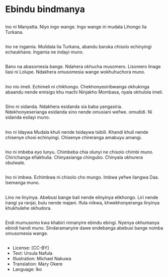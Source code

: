 # Ebindu bindmanya

##
Ino ni Manyatta. Niyo
ingo wange. Ingo
wange iri mudala
Lihongo lia Turkana.

##
Ino ne ingamia.
Mulidala lia Turkana,
abandu baruka chisolo
echinyingi echaukhane.
Ingamia ne indayi
muno.

##
Bano na abasomesia
bange.
Ndahera okhucha
musomero.
Lisomero linage liasi ni
Lolupe.
Ndakhera omusomesia
wange wokhuhuchora
muno.

##
Ino nio imeli.
Echimeli ni chikhongo.
Chekhonyesiribwanga
okhukinga abaandu
nende emisigo khu
machi
Ninjakho Mombasa,
nyala okhulola imeli.

##
Sino ni sidanda.
Ndakhera esidanda sia
baba yangasiria.
Ndekhonyeserianga
esidanda sino nende
omusiani wefwe.
omudidi.
Ni sidanda esilayi
muno.

##
Ino ni Idaywa
Mudala khuli nende
tsidaywa tsibili.
Khandi khuli nende
chisenye chosi
echinyingi.
Chisenye chireranga
amabuyu amangi.

##
Ino ni imbeba eyo
lunyu.
Chimbeba chia olunyi
ne chisolo chimbi muno.
Chirichanga efiakhulia.
Chinyasianga chingubo.
Chinyala okhurera
obulwale.

##
Ino ni imbwa. Echimbwa
ni chisolo cho mungo.
Imbwa yefwe ilangwa
Daa.
Isemanga muno.

##
Lino ne linyinya.
Abebusi bange bali
nende elinyinya
elikhongo.
Liri nende irangi ya
ranjai, bulu nende
majani.
Ifula niikwa,
khwekhonyeranga
linyinya
khukhulehe okhudora.

##
Endi mumusomo kwa khabiri nimanyire ebindu ebingi.
Nyenya okhumanya ebindi handi muno.
Sindaramanyire dawe endebanga abebusi bange nomba
omusomesia wange.

##
* License: [CC-BY]
* Text: Ursula Nafula
* Illustration: Michael Nakuwa
* Translation: Mary Okere
* Language: lko

